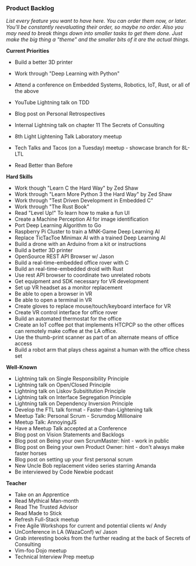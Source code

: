 ### Product Backlog

_List every feature you want to have here. You can order them now, or later. You'll be constantly reevaluating their order, so maybe no order. Also you may need to break things down into smaller tasks to get them done. Just make the big thing a "theme" and the smaller bits of it are the actual things._

__Current Priorities__
- Build a better 3D printer
- Work through "Deep Learning with Python"
- Attend a conference on Embedded Systems, Robotics, IoT, Rust, or all of the above

- YouTube Lightning talk on TDD
- Blog post on Personal Retrospectives
- Internal Lightning talk on chapter 11 The Secrets of Consulting

- 8th Light Lightening Talk Laboratory meetup
- Tech Talks and Tacos (on a Tuesday) meetup - showcase branch for 8L-LTL
- Read Better than Before

__Hard Skills__
- Work though "Learn C the Hard Way" by Zed Shaw
- Work through "Learn More Python 3 the Hard Way" by Zed Shaw
- Work through "Test Driven Development in Embedded C"
- Work through "The Rust Book"
- Read "Level Up!" To learn how to make a fun UI
- Create a Machine Perception AI for image identification
- Port Deep Learning Algorithm to Go
- Raspberry Pi Cluster to train a MNK-Game Deep Learning AI
- Replace TicTacToe Minimax AI with a trained Deep Learning AI
- Build a drone with an Arduino from a kit or instructions
- Build a better 3D printer
- OpenSource REST API Browser w/ Jason
- Build a real-time-embedded office rover with C
- Build an real-time-embedded droid with Rust
- Use rest API browser to coordinate two unrelated robots
- Get equipment and SDK necessary for VR development
- Set up VR headset as a monitor replacement
- Be able to open a browser in VR
- Be able to open a terminal in VR
- Create gloves to replace mouse/touch/keyboard interface for VR
- Create VR control interface for office rover
- Build an automated thermostat for the office
- Create an IoT coffee pot that implements HTCPCP so the other offices can remotely make coffee at the LA office.
- Use the thumb-print scanner as part of an alternate means of office access
- Build a robot arm that plays chess against a human with the office chess set

__Well-Known__
- Lightning talk on Single Responsibility Principle
- Lightning talk on Open/Closed Principle
- Lightning talk on Liskov Subsititution Principle
- Lightning talk on Interface Segregation Principle
- Lightning talk on Dependency Inversion Principle
- Develop the FTL talk format - Faster-than-Lightening talk
- Meetup Talk: Personal Scrum - Scrumdog Millionaire
- Meetup Talk: AnnoyingJS
- Have a Meetup Talk accepted at a Conference
- Blog post on Vision Statements and Backlogs
- Blog post on Being your own ScrumMaster: hint - work in public
- Blog post on Being your own Product Owner: hint - don't always make faster horses
- Blog post on setting up your first personal scrum
- New Uncle Bob replacement video series starring Amanda
- Be interviewed by Code Newbie podcast

__Teacher__
- Take on an Apprentice
- Read Mythical Man-month
- Read The Trusted Advisor
- Read Made to Stick
- Refresh Full-Stack meetup
- Free Agile Workshops for current and potential clients w/ Andy
- UnConference in LA (WazaConf) w/ Jason
- Grab interesting books from the further reading at the back of Secrets of Consulting
- Vim-foo Dojo meetup
- Technical Interview Prep meetup
